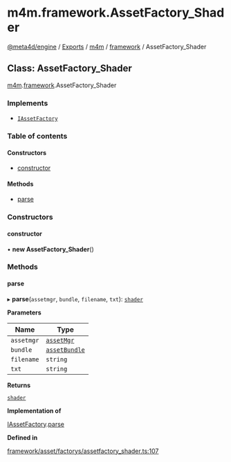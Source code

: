 # m4m.framework.AssetFactory\_Shader

[@meta4d/engine](../) / [Exports](../modules/) / [m4m](../modules/m4m.md) / [framework](../modules/m4m.framework.md) / AssetFactory\_Shader

## Class: AssetFactory\_Shader

[m4m](../modules/m4m.md).[framework](../modules/m4m.framework.md).AssetFactory\_Shader

### Implements

* [`IAssetFactory`](../interfaces/m4m.framework.IAssetFactory.md)

### Table of contents

#### Constructors

* [constructor](m4m.framework.AssetFactory\_Shader.md#constructor)

#### Methods

* [parse](m4m.framework.AssetFactory\_Shader.md#parse)

### Constructors

#### constructor

• **new AssetFactory\_Shader**()

### Methods

#### parse

▸ **parse**(`assetmgr`, `bundle`, `filename`, `txt`): [`shader`](m4m.framework.shader.md)

**Parameters**

| Name       | Type                                          |
| ---------- | --------------------------------------------- |
| `assetmgr` | [`assetMgr`](m4m.framework.assetMgr.md)       |
| `bundle`   | [`assetBundle`](m4m.framework.assetBundle.md) |
| `filename` | `string`                                      |
| `txt`      | `string`                                      |

**Returns**

[`shader`](m4m.framework.shader.md)

**Implementation of**

[IAssetFactory](../interfaces/m4m.framework.IAssetFactory.md).[parse](../interfaces/m4m.framework.IAssetFactory.md#parse)

**Defined in**

[framework/asset/factorys/assetfactory\_shader.ts:107](https://github.com/meta4d-me/meta4d-engine/blob/cf6bfe6/src/framework/asset/factorys/assetfactory\_shader.ts#L107)

